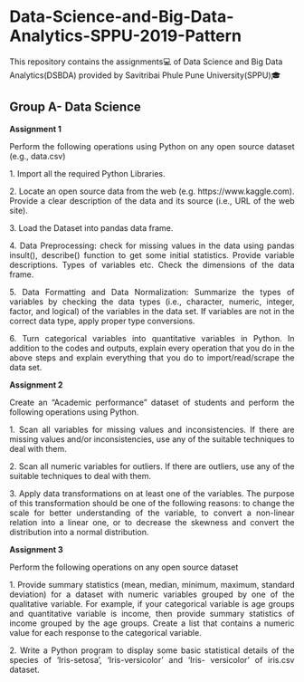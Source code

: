 # Data-Science-and-Big-Data-Analytics-SPPU-2019-Pattern
This repository contains the assignments💻 of Data Science and Big Data Analytics(DSBDA) provided by Savitribai Phule Pune University(SPPU)🎓

## Group A- Data Science
**Assignment 1**

<p align="justify">Perform the following operations using Python on any open source dataset (e.g., data.csv)<p>
  
<p align="justify">1. Import all the required Python Libraries.<p>
  
<p align="justify">2. Locate an open source data from the web (e.g. https://www.kaggle.com). Provide a clear
description of the data and its source (i.e., URL of the web site).<p>
  
<p align="justify">3. Load the Dataset into pandas data frame.<p>
  
<p align="justify">4. Data Preprocessing: check for missing values in the data using pandas insult(), describe()
function to get some initial statistics. Provide variable descriptions. Types of variables
etc. Check the dimensions of the data frame.<p>
  
<p align="justify">5. Data Formatting and Data Normalization: Summarize the types of variables by checking
the data types (i.e., character, numeric, integer, factor, and logical) of the variables in the
data set. If variables are not in the correct data type, apply proper type conversions.<p>
  
<p align="justify">6. Turn categorical variables into quantitative variables in Python.
In addition to the codes and outputs, explain every operation that you do in the above steps and
explain everything that you do to import/read/scrape the data set.<p>

**Assignment 2**

<p align="justify">Create an “Academic performance” dataset of students and perform the following operations
using Python.<p>
<p align="justify">1. Scan all variables for missing values and inconsistencies. If there are missing values
and/or inconsistencies, use any of the suitable techniques to deal with them.<p>
<p align="justify">2. Scan all numeric variables for outliers. If there are outliers, use any of the suitable
techniques to deal with them.<p>
<p align="justify">3. Apply data transformations on at least one of the variables. The purpose of this
transformation should be one of the following reasons: to change the scale for better
understanding of the variable, to convert a non-linear relation into a linear one, or to
decrease the skewness and convert the distribution into a normal distribution.<p>

**Assignment 3**

<p align="justify">Perform the following operations on any open source dataset<p>
<p align="justify">1. Provide summary statistics (mean, median, minimum, maximum, standard deviation) for
a dataset with numeric variables grouped by one of the qualitative variable. 
For example, if your categorical variable is age groups and
quantitative variable is income, then provide summary statistics of income grouped by
the age groups. Create a list that contains a numeric value for each response to the
categorical variable.<p>
<p align="justify">2. Write a Python program to display some basic statistical details of the species of ‘Iris-setosa’, ‘Iris-versicolor’ and ‘Iris-
versicolor’ of iris.csv dataset.<p>
